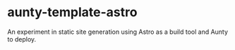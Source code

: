 # aunty-template-astro

An experiment in static site generation using Astro as a build tool and Aunty to deploy.
